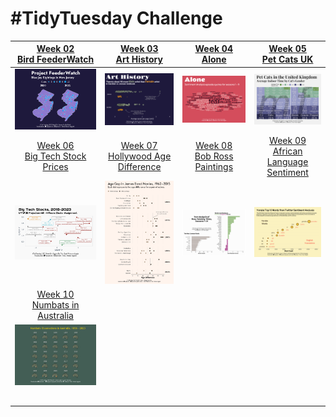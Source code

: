 # #TidyTuesday Challenge

<!-- table header, followed by pictures link -->

|   [Week 02<br>Bird FeederWatch](https://github.com/poncest/tidytuesday/tree/main/2023/Week_02)    |       [Week 03<br>Art History](https://github.com/poncest/tidytuesday/tree/main/2023/Week_03)        |       [Week 04<br>Alone](https://github.com/poncest/tidytuesday/tree/main/2023/Week_04)        |        [Week 05<br>Pet Cats UK](https://github.com/poncest/tidytuesday/tree/main/2023/Week_05)         |
|:---------------:|:---------------:|:--------------------:|:---------------:|
|                                ![](Week_02/2023_02.png "Week 02")                                 |                                  ![](Week_03/2023_03.png "Week 03")                                  |                               ![](Week_04/2023_04.png "Week 04")                               |                                   ![](Week_05/2023_05.png "Week 05")                                   |
| [Week 06<br>Big Tech Stock Prices](https://github.com/poncest/tidytuesday/tree/main/2023/Week_06) | [Week 07<br>Hollywood Age Difference](https://github.com/poncest/tidytuesday/tree/main/2023/Week_07) | [Week 08<br>Bob Ross Paintings](https://github.com/poncest/tidytuesday/tree/main/2023/Week_08) | [Week 09<br>African Language Sentiment](https://github.com/poncest/tidytuesday/tree/main/2023/Week_09) |
|                                ![](Week_06/2023_06.png "Week 06")                                 |                                  ![](Week_07/2023_07.png "Week 07")                                  |                               ![](Week_08/2023_08.png "Week 08")                               |                                   ![](Week_09/2023_09.png "Week 09")                                   |
| [Week 10<br>Numbats in Australia](https://github.com/poncest/tidytuesday/tree/main/2023/Week_10)  |                                                                                                      |                                                                                                |                                                                                                        |
|                                ![](Week_10/2023_10.png "Week 10")                                 |                                                                                                      |                                                                                                |                                                                                                        |
|                                                                                                   |                                                                                                      |                                                                                                |                                                                                                        |
|                                                                                                   |                                                                                                      |                                                                                                |                                                                                                        |
|                                                                                                   |                                                                                                      |                                                                                                |                                                                                                        |
|                                                                                                   |                                                                                                      |                                                                                                |                                                                                                        |
|                                                                                                   |                                                                                                      |                                                                                                |                                                                                                        |
